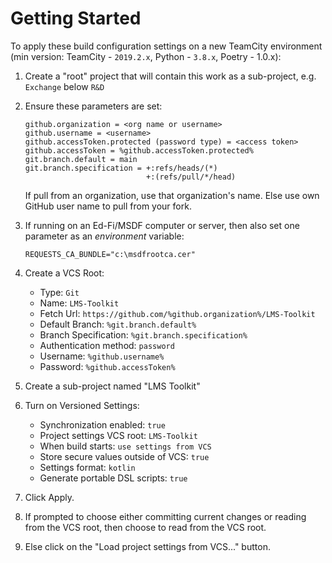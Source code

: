 # Getting Started

To apply these build configuration settings on a new TeamCity environment (min
version: TeamCity - `2019.2.x`, Python - `3.8.x`, Poetry - 1.0.x):

1. Create a "root" project that will contain this work as a sub-project, e.g.
   `Exchange` below `R&D`
1. Ensure these parameters are set:

    ```none
    github.organization = <org name or username>
    github.username = <username>
    github.accessToken.protected (password type) = <access token>
    github.accessToken = %github.accessToken.protected%
    git.branch.default = main
    git.branch.specification = +:refs/heads/(*)
                               +:(refs/pull/*/head)
    ```

    If pull from an organization, use that organization's name. Else use own
    GitHub user name to pull from your fork.

1. If running on an Ed-Fi/MSDF computer or server, then also set one parameter
   as an *environment* variable:

    ```none
    REQUESTS_CA_BUNDLE="c:\msdfrootca.cer"
    ```

1. Create a VCS Root:
    * Type: `Git`
    * Name: `LMS-Toolkit`
    * Fetch Url: `https://github.com/%github.organization%/LMS-Toolkit`
    * Default Branch: `%git.branch.default%`
    * Branch Specification: `%git.branch.specification%`
    * Authentication method: `password`
    * Username: `%github.username%`
    * Password: `%github.accessToken%`
1. Create a sub-project named "LMS Toolkit"
1. Turn on Versioned Settings:
    * Synchronization enabled: `true`
    * Project settings VCS root: `LMS-Toolkit`
    * When build starts: `use settings from VCS`
    * Store secure values outside of VCS: `true`
    * Settings format: `kotlin`
    * Generate portable DSL scripts: `true`
1. Click Apply.
1. If prompted to choose either committing current changes or reading from the
   VCS root, then choose to read from the VCS root.
1. Else click on the "Load project settings from VCS..." button.
